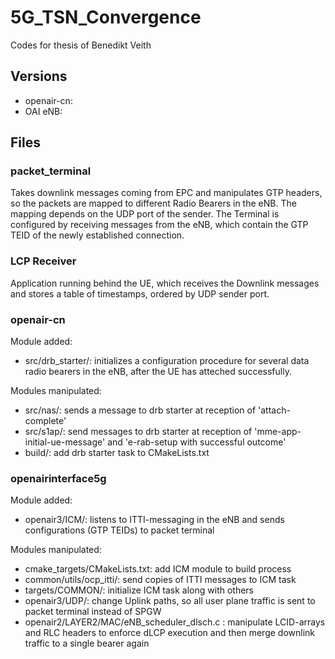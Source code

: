 # 5G_TSN_Convergence
Codes for thesis of Benedikt Veith

## Versions
* openair-cn:
* OAI eNB:

## Files
### packet_terminal
Takes downlink messages coming from EPC and manipulates GTP headers, so the packets are mapped to different Radio Bearers in the eNB.
The mapping depends on the UDP port of the sender.
The Terminal is configured by receiving messages from the eNB, which contain the GTP TEID of the newly established connection.

### LCP Receiver
Application running behind the UE, which receives the Downlink messages and stores a table of timestamps, ordered by UDP sender port.

### openair-cn
Module added:
* src/drb_starter/: initializes a configuration procedure for several data radio bearers in the eNB, after the UE has atteched successfully.

Modules manipulated:
* src/nas/: sends a message to drb starter at reception of 'attach-complete'
* src/s1ap/: send messages to drb starter at reception of 'mme-app-initial-ue-message' and 'e-rab-setup with successful outcome'
* build/: add drb starter task to CMakeLists.txt

### openairinterface5g
Module added:
* openair3/ICM/: listens to ITTI-messaging in the eNB and sends configurations (GTP TEIDs) to packet terminal

Modules manipulated:
* cmake_targets/CMakeLists.txt: add ICM module to build process
* common/utils/ocp_itti/: send copies of ITTI messages to ICM task
* targets/COMMON/: initialize ICM task along with others
* openair3/UDP/: change Uplink paths, so all user plane traffic is sent to packet terminal instead of SPGW
* openair2/LAYER2/MAC/eNB_scheduler_dlsch.c : manipulate LCID-arrays and RLC headers to enforce dLCP execution and then merge downlink traffic to a single bearer again


